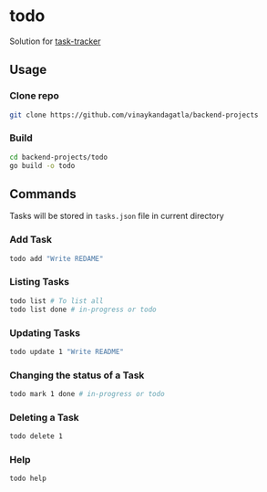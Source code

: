 # todo

Solution for [task-tracker](https://roadmap.sh/projects/task-tracker)

## Usage

### Clone repo

```bash
git clone https://github.com/vinaykandagatla/backend-projects
```

### Build

```bash
cd backend-projects/todo
go build -o todo
```

## Commands

Tasks will be stored in `tasks.json` file in current directory

### Add Task

```bash
todo add "Write REDAME"
```

### Listing Tasks

```bash
todo list # To list all
todo list done # in-progress or todo
```

### Updating Tasks

```bash
todo update 1 "Write README"
```

### Changing the status of a Task

```bash
todo mark 1 done # in-progress or todo
```

### Deleting a Task

```bash
todo delete 1
```

### Help

```bash
todo help
```
